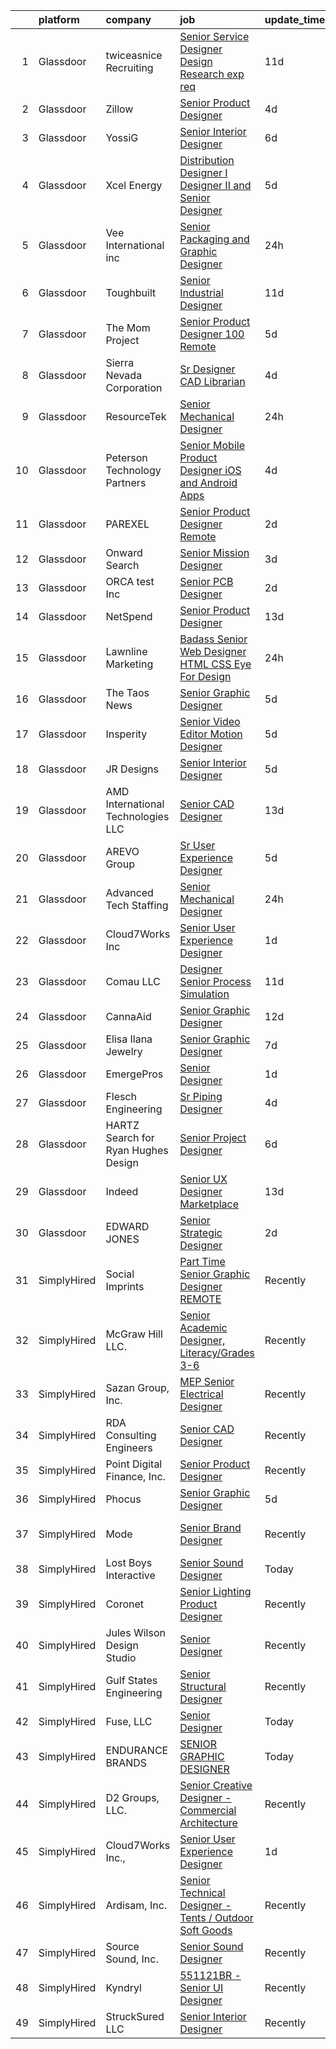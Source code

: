 

|    | platform    | company                             | job                                                                                                                                                                                                                                                                                                                                                                                                                                                                                                                                                                                                                                                                                                                                                                                                                                                                                                                                                                                                                                                                                                                                                                                                                                                                                                                                                                                                       | update_time   | location                 |
|---:|:------------|:------------------------------------|:----------------------------------------------------------------------------------------------------------------------------------------------------------------------------------------------------------------------------------------------------------------------------------------------------------------------------------------------------------------------------------------------------------------------------------------------------------------------------------------------------------------------------------------------------------------------------------------------------------------------------------------------------------------------------------------------------------------------------------------------------------------------------------------------------------------------------------------------------------------------------------------------------------------------------------------------------------------------------------------------------------------------------------------------------------------------------------------------------------------------------------------------------------------------------------------------------------------------------------------------------------------------------------------------------------------------------------------------------------------------------------------------------------|:--------------|:-------------------------|
|  1 | Glassdoor   | twiceasnice Recruiting              | [Senior Service Designer  Design Research exp req ](https://www.glassdoor.com/partner/jobListing.htm?pos=114&ao=1110586&s=58&guid=0000018316df4ce995c9488560ba5a93&src=GD_JOB_AD&t=SR&vt=w&ea=1&cs=1_672452cc&cb=1662536077095&jobListingId=1008097482843&cpc=A156626C531925F6&jrtk=3-0-1gcbdujdtk619801-1gcbdujegimai800-e0d663e7e9ee947e--6NYlbfkN0AIiLXtwtv0BDns9BiY4ItblantFozdL6jLmLxNvS8mvt4_hCZCGA9HmC46v82wF9O3pUtOMMPsd9VQ-rcZOSNJOqF8bE3HgafB-vpR2ycqJsC2VD3jJ3B53I60K52YrkjFxUmsv7GEe7oSmTIsZvsP7j81o20ZmCW-IOMesJanGNlwcGp_mdYiQB8mC9C4KCt3rb4q6zOQBzzOeEgaYF_TfHTEj6ja8jJhpCq7Dt7bvCuFg8UTuwZdoUKxxVYwV9-c9hH0OktZXAE0a3cllvoe9ikixnixATP9LRre6YNkJREhOiKum78uiSK_UsEKacHIFWfL7VC6QZWIwKwC2kXUAIw7b4M4E-_25Z2tG7f830t7RnZc_2Ruh1qVh1EktSZKUcjO91WwqW-OKMGtQtx-WN5MlfO_bdfwnnbPuiMfz1Om75Qqlo8tHuBG8b_okIgoR7qiWyfie6aBHTzsHHPZWPAqUuosj5fdjtd9LmsTeLPyEVT8pZzTSH0nDoKxTnXpR-AV60bwwv2oqLLzYrmgjhuoaWR4ss9djk-ybsgGUweQOjOoW00T)                                                                                                                                                                                                                                                                                                                                                                                                                                                              | 11d           | New York State           |
|  2 | Glassdoor   | Zillow                              | [Senior Product Designer](https://www.glassdoor.com/partner/jobListing.htm?pos=127&ao=1110586&s=58&guid=0000018316df4ce995c9488560ba5a93&src=GD_JOB_AD&t=SR&vt=w&cs=1_8327b259&cb=1662536077096&jobListingId=1008114837145&cpc=D69957E0862862E0&jrtk=3-0-1gcbdujdtk619801-1gcbdujegimai800-bd1fafae59508397--6NYlbfkN0ANMurRYyPEXg08u6OamUd1Mvhk-zhFSGYIZgoJR86UvQ_x0FKK8TrZZD49G3rLjS-tlJQF-A10Fn4ExMZ8Zf67jE_rnLiQBMDl8K31P0O4YqHh1uf8ykktH6g9lsy4mBmmmm2RyOpNC-aMmZULh3lei0Xv-M8CKZ6IM7fDRBCF41P8yVulbdF9Ka838xjbM5ha82GdijSWByMHNma1h4p0gN7LIUxU7GwSiPEYn9-gv8SSE4v9snhs7Kz1Fn5TXr_HyQw8JMT-9YYQAwwi6nu2fMZtgDE6g_QoGCd6Mmv7rUyxfWCQ1Ckq31wbeWN9UgwoRUkR1qhCigS0RKHso1TA-x2EVrwCZlcr6aROK1XPPIeYileClgWwTHCIedr53QEoqAVFPctGYz0s6bG4WT-7-NxYDb1R3ZZG784G1J8derSpJCP98VjQ4C5bYVUhu2lSprep-9xXJX-XFifJT3m1gUuFaUWb6YZvTyvC7dSFbDTmHKwZ1klMecZJGjNNSLbqehpqrR6SP9OPh_9bQKOJxMDrf5bcDbUHpA6hkr3WSYNP6MtDrvPBpnttecLHB4FGiTNJpwYsl_95BdQeWaUhTCu9wBZuafGeqWuhs3z-7gWuCv8gJ4dSANpUTLBtTX3DWzEP2nXTG9IkCg2y1s_WpIuvKfmByn7JleCt6H-Smxdj2YSAHhXkrclwvJnKiMPWMoJfbi730TAZQPC2Gy_tz0qWPp9WTKrC5rkyy9YgdCq-C4UKl452sncA9k3og3zsOCuq2T0Pr5-ieBust76Vln2XUuaVa60EBtHunfumnFSc5qreqfeuSqx5XLgPAQAswXkA143vUJ2RvOMqQ0eZU720ErS5qA9i4q9oSboMgIjT1F9_6SPi4Xxv66AP8e_9cfDZnl2uJBy2uUxukdTONLmZxBuJUyY%3D)                                                                                                               | 4d            | Seattle, WA              |
|  3 | Glassdoor   | YossiG                              | [Senior Interior Designer](https://www.glassdoor.com/partner/jobListing.htm?pos=119&ao=1110586&s=58&guid=0000018316df4ce995c9488560ba5a93&src=GD_JOB_AD&t=SR&vt=w&ea=1&cs=1_b8b18cd4&cb=1662536077096&jobListingId=1008106055491&cpc=FD0C804CFA90C8E1&jrtk=3-0-1gcbdujdtk619801-1gcbdujegimai800-4f6868cd0209a665--6NYlbfkN0A4hgeKHdLyHgzaskNEvl2xXMVaueUT71iJOYpLYISQUHTwzmwXMv6keHuuNdhAsrZwfsR6McNHfKnitpsTFO7sz1wbQNoI_JkF7mtTwix8zADYTSq9XRIEtAfeuJvdgKz-TPcUEJzMMUSrq1GhTWoZBUme97mdwDY0Sj7W5EccUgVNgkJybcqVSqsURJK6iYkyu-qwuVY5UCsllDs-IvxxfCuAoqfPbaf2qO3Pyk-ew8qhJJcc7vhyTnBtD81IoXvGz-qfIS06oUoqfMBJge69QEWc7VUnAD8Y-cYjQd-hqaSJwjaCnc1eLcaLbYEmLy9DEdfTTa1dP2lET68FyIYHxVrcnoGPY37rwOeXjwCCOEutCP8VZcn_W0PlYYXElOMU3xA7R0ingDJY9JxyLNO43nJKNXOoOhdy-AgV-Cjqqx_KL5HxqdZTJt_oEujGiKgqQ7JpfprIZ-DyJvmsu_D7vfso96APmOobhfupj3G5_WgyB8JAyMb-GAV2h2zvwLErDuv6N9rVhw%3D%3D)                                                                                                                                                                                                                                                                                                                                                                                                                                                                                                                           | 6d            | Brooklyn, NY             |
|  4 | Glassdoor   | Xcel Energy                         | [Distribution Designer I  Designer II and Senior Designer](https://www.glassdoor.com/partner/jobListing.htm?pos=116&ao=1110586&s=58&guid=0000018316df4ce995c9488560ba5a93&src=GD_JOB_AD&t=SR&vt=w&cs=1_0bf39b05&cb=1662536077095&jobListingId=1008112180085&cpc=67D5E609A3B8C355&jrtk=3-0-1gcbdujdtk619801-1gcbdujegimai800-50a79dd1f512ec62--6NYlbfkN0B-1D-e_ZYujhNkNlYyaLjJ6FcVQ233icvY0YU3o2VnplwYKKdLer6igUsC2PaWrJOvc4bnc49Tuv_DZHit6XuZBDSGFyj-9ccBH8kj1HJXqt-1mlRZ1ILasLQgNZ4lQAG2UG6sczuYfRQTjbpoTJC6qaLlEVBdw3CWpRfaDEec_RJbBrW-tL-0apq8nKbL0pkkKVFwg_Qf_iqlUVFKD1xzmPr0p7goGBENIwabpsVUQpYVkD6M4Zg59ycPf9loOcq5LTFUuRnLGBALwABessQnnEcWjIKIgoOM5Tt7sULVNEPUnTX7i21JUsXmGMverauCkkRtqx17HdfTJRWaAS68RpSDynZZZwC6qtXPFEeV3b128eNH4RZ-M_kJsvMtftpOv2h5a4UUY12sENrRnKE1Vv1hccy-rZda6IYtvYHSKHj0dpikso8ZoLcu35D-mlPUWJCn6SL0pZWk28LvhLmv8VsPdBNgPIGlj25rV8YkRIFPjZyIyN7BNS0TgcXqwxc6ANszVLShxRBfiVrgc3OBLRGF6PDsSvVb1UeUERy4IGa5Tc7XLeyNRgcI-tuttavIYODdtQprF9u3LwzjtdAByHsi7Za0ThZUba-At_F-_G2jGFECB2Kgg4WUqvyc6dcDE0bc9HSnkQ69va7S_0Lr)                                                                                                                                                                                                                                                                                                                                                            | 5d            | Plainview, TX            |
|  5 | Glassdoor   | Vee International inc               | [Senior Packaging and Graphic Designer](https://www.glassdoor.com/partner/jobListing.htm?pos=108&ao=1110586&s=58&guid=0000018316df4ce995c9488560ba5a93&src=GD_JOB_AD&t=SR&vt=w&ea=1&cs=1_83301e6c&cb=1662536077094&jobListingId=1008120751166&cpc=6BDFADFCA66887C5&jrtk=3-0-1gcbdujdtk619801-1gcbdujegimai800-3732214987fab34d--6NYlbfkN0Dr6IKwl4lkWnAOZFGyO8hF2TMBrUYSqKPpHH7znGLbnsjvVMpQ7-eveiYjoB_rmKWpVBroFSCyfHR7RFlrOFb4B7lutLbdVx81VPjyM_XoytOveUKReGKsw4awXFHZX9BLV66D0JayfH1NoN10AMiEULx5-jgn8pq-9WyOEMdGnkiHrMfDJcJPEQs77aTCgaTdMF1dVSn3BuIP35LhsKaQIdk1QNE0hsQy-wuhOD-8oXbApbtenhZErxZKjyQVQhOQOAL1lcM6txK5xpRI5W7igajMy6SabzIaRiTPVBOoOZU5WJi3SER09Rrq4mqPRxlMHnM2IY5vUbMi0FnzEITYUsmNMDo9kQdzFAeg6Qqc6hyuCM4zmZChmb1c5MnKiGc7yU8w7jditTmm1szz6OVMhxB15dBTt5aumZSYSg83MreAL-7_axvmckY0U1txdjb-5d_stJi4g4uMy-pwpCm9wFKa_kzbZMEjYAepwmCO1bN70oxwkxguXHKzzv2GbyfEXVl528d0971b3eFKDDhm)                                                                                                                                                                                                                                                                                                                                                                                                                                                                                                          | 24h           | Garden City, NY          |
|  6 | Glassdoor   | Toughbuilt                          | [Senior Industrial Designer](https://www.glassdoor.com/partner/jobListing.htm?pos=105&ao=1110586&s=58&guid=0000018316df4ce995c9488560ba5a93&src=GD_JOB_AD&t=SR&vt=w&ea=1&cs=1_c323c913&cb=1662536077093&jobListingId=1008097148245&cpc=7EF4045EBFF25D00&jrtk=3-0-1gcbdujdtk619801-1gcbdujegimai800-6492527fb1079bee--6NYlbfkN0C4BDBIIfYywdCnnQWSiy8nzgMXr_T-T3FVOPaJNWu58urVZR_WXMhrR-koSpndaF1E6yxWHXTrWNwj5BGXNunan9ywve_ENISeMSjOJDitLiiqvvQgrqPC6Ae3Gf3tZtozMElNWH6pQj1MkisjsxPjnFks6kWohDQ-79t_l95B76r683v6SZAlHW32FY62mUhYwZ6cigqriF6a7NLl1rWnB__CF2t5YH2wVAVZw9EUCPSGiKQhnoW5RJcoMYK5cnvGqEjo7dY28thJlQ8kDIaGUMLGR2GN2cbhArPTXA93R_HEbIAY3QqMs682RATnyZXjVdxKioE_46rAvliroA_7zFpvQeFi5iEfmEbTqgwBMsrlcmAA-coZ8HjxKQl6ZBGVIxXBLgRyiiSonDz7mFUEoQVy7JlbHAs3SC7m4RQbMLQxxqyB5Ilvytfftq4w8EnafLICMrn-CyqgPIu9fTlo-dW9hCmpaNlvRlDKRIZGVaYAYyZYDPPXPdEmmYNQfPrRvbzOZgSuDHn9laXQLuWm)                                                                                                                                                                                                                                                                                                                                                                                                                                                                                                                     | 11d           | Irvine, CA               |
|  7 | Glassdoor   | The Mom Project                     | [Senior Product Designer  100  Remote ](https://www.glassdoor.com/partner/jobListing.htm?pos=129&ao=1110586&s=58&guid=0000018316df4ce995c9488560ba5a93&src=GD_JOB_AD&t=SR&vt=w&cs=1_19093253&cb=1662536077096&jobListingId=1008112300120&cpc=07D58528F3898F33&jrtk=3-0-1gcbdujdtk619801-1gcbdujegimai800-d957ba5292b8749a--6NYlbfkN0BDp_epf89aHDQhKpPegNJQ_ldQpEFZQsM9OcONMGxWx6pU56EKHF58QjVdAUvn2gUgn1E3661QXmo4POchIOua-134yFu7hMdutyJTXNL3dFISmCmER8_AwNcTtUGoQrzgEjgwKkbZ9hAOXEb75gv-s6WMLvqinLT1g8ZgGEKKUq-v2e1-KYvSqJUMbsnsJYNsNL-h1UZzZaAnWnmzoGUCBBIg5XISgkmRymWY_XXDbqGmzL8qNABLkoQhVUMZnJvEfT1TouaS9OGdLqX3mOg7cU9n4lPzMmFSweeMUBsomt_YMimKBEH2RgceMCJQ2a4zW-dMKDhQZToGqeB0YNOtXm6yzUOkn13cN_prfd4x3be5j5clRmWzrUYl1n4Fti2WaRc2i-cpRWjsSQCMp-6lMaJ_Ze318QJPt72TZde6uGFI-TXeiueWhjoE0-un960eOtfwf3Jo5RvAZmo6JgROmr22C7Po1eOQKFIpMbSsq4sHhn3HnIrnKIovkVScgFKlbKUaB2cChvs3JDSYDnDUceCa8WQGJ8rjrfNr02n3sSt2GAIpD5VYfGJ6YLZmSoA%3D)                                                                                                                                                                                                                                                                                                                                                                                                                                                                 | 5d            | Remote                   |
|  8 | Glassdoor   | Sierra Nevada Corporation           | [Sr  Designer   CAD Librarian](https://www.glassdoor.com/partner/jobListing.htm?pos=124&ao=1110586&s=58&guid=0000018316df4ce995c9488560ba5a93&src=GD_JOB_AD&t=SR&vt=w&cs=1_9b78dd5e&cb=1662536077096&jobListingId=1008114666264&cpc=D2F1DE17EE1F43B9&jrtk=3-0-1gcbdujdtk619801-1gcbdujegimai800-9855b2237fa54215--6NYlbfkN0D62_JHbrgYxlviA7FwbPsL4TkqsqsoMMqCOTnkHNAsjFce8vIDdSOySZ44GhM1jDwBKAe_FvLiNSXhVHoHiUol91HJUqdRO_QRcBG0p31Rdlq_yi3AbWoVwQUWgP5XCtf40fhMkiszQPii2jrnypQwa3hpjFU2G01zAvcuj8LbkHX-3RIUXxEotayD9bhT-_oJ7JLJ26bHZLX_MG-qPm3_6grZx6qaHsDhMhK7K2ymI_pRvfHwgVSvf5jH3IEvmRfTBHnKVc7zyOrncfAxFq2-_GmN0Hu4c7Vgh5dHAekL7-xxHUSgx1tVeNUjBK2OE8ONHwTVZpBT0IcnP6NxRhiECKjBV9P7cqg__0io1EvzPAAsDgcxPTP51JM6nvTGe3TiSYYJd9yOXN-fUC1a1-abGMMjHKMKybng5uSBqXsq2OT7HWjVzq9pX1I0DnL0LG9tmYJi3xAOaOf_KKjkvpwCcHEWC1TwuLD28QYS5IwdY11_GN8RSZOJGf_H4YELKWjNvaZXm7gxaw1iQNVVW600y1sZSaTJv4es2OnhfLetYQ%3D%3D)                                                                                                                                                                                                                                                                                                                                                                                                                                                                                            | 4d            | Englewood, CO            |
|  9 | Glassdoor   | ResourceTek                         | [Senior Mechanical Designer](https://www.glassdoor.com/partner/jobListing.htm?pos=110&ao=1110586&s=58&guid=0000018316df4ce995c9488560ba5a93&src=GD_JOB_AD&t=SR&vt=w&ea=1&cs=1_55e74f69&cb=1662536077095&jobListingId=1008120880922&cpc=BE7ED86EB2F099E4&jrtk=3-0-1gcbdujdtk619801-1gcbdujegimai800-2f002cd217d7785e--6NYlbfkN0DAUWiHVvTL3qSwCPlAGxP_Kyyv6-P4DkM9fZj4wgGgrfYHW_oRckNsXoLHkUjyuiUf4yHZ34aztzdejxy627ZUWykkwTDl9eiaO0S6YS1d6pmDBUmTufh7WxTR-YUcgZajEgXMmiAaO2iZJHBvEu8spJjl4szCYyDmhg1C3dJLqUcey9Kl_4ELGPMgl3VW2_vA_zDysUpHEwPwO38i1NGsQOkHH0UQ9eoLwuoJYa-lH_mnGjfKXqqlOL6rRnysvNNJquXkOtCXw1W39z-x1MteG7E2DLmpdZ3kNeLkjXBWjyHUZ0pA7c6I0WeCYJfP_zoPV9Cns5U3O9MU1-0P5RWhy_NgGrX6gucgcR5G1DWr2iQMhGH70I3zYRquI8UPhu_fZPDM5AVOzZwLqr-Ip1Luw4sMAYf_t02bvGnxlCH0vYdmvGwUzlP99fFu-PF3YJ0zBTKJN_CdLGJCMh-h-vsi_crw2Jkyd7pBi4ni1wEc8X0KBdG3MCe_jUJG2liaOTwnpB4NnbspM8kGyU71euJA)                                                                                                                                                                                                                                                                                                                                                                                                                                                                                                                     | 24h           | Blytheville, AR          |
| 10 | Glassdoor   | Peterson Technology Partners        | [Senior Mobile Product Designer   iOS and Android Apps](https://www.glassdoor.com/partner/jobListing.htm?pos=125&ao=1110586&s=58&guid=0000018316df4ce995c9488560ba5a93&src=GD_JOB_AD&t=SR&vt=w&ea=1&cs=1_94660a89&cb=1662536077096&jobListingId=1008114399559&cpc=AF02A54CD0F60729&jrtk=3-0-1gcbdujdtk619801-1gcbdujegimai800-ba191aaa811d97a3--6NYlbfkN0AgtsfPTMZ7iDcp1X4T-0K4CYWuscf9rvuaH0n-fMkMyKnr7WxHRcz12wTe7OJE2CPdJjdQS_Fw1h7v1aRnDs4mI-QyBCRCcMsbVwtLA3REHDX-0D7C9kd_vmmpz13JmeZRFBMxlX6Up5vlwbQyUheXXCgTDnoxRMh1E4HYQGyO_cvcEBvSrzVD1bo_vL8izpJyzjaSjkmpwTh0B_R2qmBE-vXrsYPwRgBz8CQFD8TAoIOE2j-CO-cWJH0D_W81vYIijjl9Z1VRL59l9AcciwX0yua4Yu3hIRdcjciM3yAMf-ltoClLUiw_ZNkP7DePLHYfxcCHbLw9qGe5dhu5i65BspcBVNCdxCYbTXv5oIUrOphbXyA1Ki6F9CZTmvAp9qw4ZcR7JsMuOBmdpxQQOUkg505TNfhGAxg3AV4dpylxE8Fa-JWb5HFjL-j_0gl3VpINEcfUAKlggQwPO9q7kOFNhKV4Rflh7p_CkpeCD24HZ_RxD2REgyhsOeA7yVAPVesIidrKh9eP9yYoJcRDaF2r)                                                                                                                                                                                                                                                                                                                                                                                                                                                                                          | 4d            | Remote                   |
| 11 | Glassdoor   | PAREXEL                             | [Senior Product Designer  Remote ](https://www.glassdoor.com/partner/jobListing.htm?pos=111&ao=1110586&s=58&guid=0000018316df4ce995c9488560ba5a93&src=GD_JOB_AD&t=SR&vt=w&cs=1_af3c5062&cb=1662536077094&jobListingId=1008117323432&cpc=3B453408E5782294&jrtk=3-0-1gcbdujdtk619801-1gcbdujegimai800-a7be5936b9c8ea0a--6NYlbfkN0Awiy0szp24tPN-CLKKoEcPPgeke7kxOMr2z-MVaD2GkkYd-0iDintJYO3ZKy56Stlx7I6F_F_GCRc3vb-Ai9BdnbFPqHVN13xTKeDJZIoBDZNtQDjovzV_vuI-85aonUPDZfkHoDizqkousSY9OvXzLGe2R9sYhxZiiYkCEaJpSjOkyNpqSdl2nan2KUrmufSVj8jV0xA6LnJwXK80Au3RbKvnx2E9fF6e7J3tqzp0TBw7vJ0w5Y_ltM6Em2_W7yeXCBOb0bQfnVEmjex1Mk1C3t2OjOGshRVNakVWT0I7gwyVZ3x0H-5lHlQaD1N5HBhkeqmsiWGQRu2Za6hcy60CrMWA4ZSwVE9cpHFo0ZItNbj-21FBg5BWxq5DgtkLhk65yKyF0lzBfskgVKuHbscPyZVkGNygpmSKxToGN2RNLW3TSwcOFryuWZnWiw2Hxf4%3D)                                                                                                                                                                                                                                                                                                                                                                                                                                                                                                                                                                                                      | 2d            | Boston, MA               |
| 12 | Glassdoor   | Onward Search                       | [Senior Mission Designer](https://www.glassdoor.com/partner/jobListing.htm?pos=113&ao=1110586&s=58&guid=0000018316df4ce995c9488560ba5a93&src=GD_JOB_AD&t=SR&vt=w&cs=1_635b2ca3&cb=1662536077095&jobListingId=1008115558008&cpc=95727D28359A3DAF&jrtk=3-0-1gcbdujdtk619801-1gcbdujegimai800-241c9d0c206d0cbb--6NYlbfkN0B7YoEZZ2QAGDyEGGmBPAUWSHc1Mt3sMCn9FehKcWA3w0f8WX1n9N967XqX1pCIHHJP_f0UYUIK1E-0DG7zasJZ5wWAmY62xwTBxeUFHPTQx6Qr2MXA5bKqsuG1nIWsMINfIilAiNnEoZa-o6TSuc7Enou6N_fYZqVFqnO888tBTbkPVpdRleUDDB8H3QLcKU9CK25bFSMQmnjmRR5tuDAtS29LtcZI0Wty1WGbNjyx_UyRxYqKKOddJ80-E_LYl-QjZxNjLMYtm11eQ4exXPVJlelUcPyLJPO_H5ihOFKKmq0-W0qv37kJjrXqWmYbHz126BU0RE1KbklWtroh_ZpuEvnzV7i_xihTEQRu8J6MBrjlGF_Yen0toNL5HqlZ_xgT-GyGM5oPccxy6JwZ1or_whbLn2r9qgMCIb6sz6d4BhX-4Mv5fAG9dUWIOYHq3KhuLUwiyESU7GgyBj7N6ntabsdaJ58MMMm0mNS91TyTchFNBH8JkjrZawUlB4i20zGnjoeQ3fg4vuyjwMMtAGVFjR4ylKZeoIQnG9OFnRPGCqDz0Xd5MBOcaaSJDL2z1dclvhnnMxZZ0wltDq7_XoaCV5iLschxVeuKjRFztgFyzuBX6BeEv8RvjoJZ0odxfG4saEKduDJuW4kqyIfs1Y9-iBbQKn8F2D2Fpl439ZgvY2twq30xA3l7gxKtD4gG4oxG_tvgFDbVFNs-Qkl_P-YkUY_N9nrDB2AVWmyHlPDfH11GOfK_idFVwQZIZpqocZil5Kk2vsZTkVkrbjdti38NK3qe5AMZMTdVPD8q09p3-_EQa2UuVVb5S1ArLTla4Lrzx7_Xtwse7nDLwnMOv_KM7YqkxKM_8p25fvDYo8f7Aln5lfCE2TiuihVrNl_FCjYqTu-X9jqb2FQOipz41JFWGCPsHPmJQfB21GrpvpXk67qbZ9arAQMnbvrn9YVvhETokDx7m2eoFO8ECIiXwxObvq0NBftvnUTM-h-tn-NKx3I6EWaz8DaRtfEKW7aJfuJFKT-v-01slw%3D%3D) | 3d            | Seattle, WA              |
| 13 | Glassdoor   | ORCA test  Inc                      | [Senior PCB Designer](https://www.glassdoor.com/partner/jobListing.htm?pos=107&ao=1110586&s=58&guid=0000018316df4ce995c9488560ba5a93&src=GD_JOB_AD&t=SR&vt=w&ea=1&cs=1_4f2cfdcc&cb=1662536077094&jobListingId=1008117629711&cpc=7CEE4C1C86B9E1E4&jrtk=3-0-1gcbdujdtk619801-1gcbdujegimai800-1376f8354f00a36a--6NYlbfkN0A953Z9EfJZc5Z9y7Wb0NkuJO-5BBnqXCJSieP3bN3oTxAO8dGQJw4j9fmUpM-NEMBgudJcq7mJPkKFTho0KWlf1avwem0MYtumXE65bwg7YXIQibV2OD8tlQ5st8zNeTLMjSy5dEysL9hVJoUCGqxFHSn0x6elus7p1hXe6X2r-JJyZ0AjPGSZ_oWPp-rwZk7PiILEgRsOCOcQhUd06or4C91VVEuWpmBoNxYi1EOIErMMa2hNRMbv0gwc86BRnwpRC2UkZ5PMcMor85OIGJv6_XF__SmyGH2ky5F_LZ3qTiSmAOkbUbSGBZ3DYuc5G-Ndckv9zZWxVrWV8hlPuu1_ze8_LFf63OOIKBfvzkW9hyqW4GbQ06YkZRhql1CKLr5JRbXMwBIrLpjHLxFlS3YCojS2Ulaa_6ZzmENXraYtbbXX-9o2Jg-ht8mFfspjv-Pxw-uj9G19KcUYtdQU5qsKi4WgOV91pmjsILub1-6FCBY-74EFTMX6NBWuYazuvNBBmYsFvddsMw%3D%3D)                                                                                                                                                                                                                                                                                                                                                                                                                                                                                                                                | 2d            | Remote                   |
| 14 | Glassdoor   | NetSpend                            | [Senior Product Designer](https://www.glassdoor.com/partner/jobListing.htm?pos=109&ao=1110586&s=58&guid=0000018316df4ce995c9488560ba5a93&src=GD_JOB_AD&t=SR&vt=w&ea=1&cs=1_1d588345&cb=1662536077094&jobListingId=1008091549735&cpc=4050D81B60456B41&jrtk=3-0-1gcbdujdtk619801-1gcbdujegimai800-de452a55cbf5ee3b--6NYlbfkN0D7gHjVs6e7Oxt5_RYFm1kVc5GldOnOKIu8OM7SjH2o-WnMec_ygslutpkT5uJ4h6jSsparHclgoLD4YqMNnM45li0FEXXdxa9yCu5t4sTxMOiCeruEFZ2pYkXgRhnv8aFTWiXGkDyuPXdghQQnxpJRvbxvsOPqNdaKdbDrz2OX8JgbWYrHyyzFHmCPtC95hsFhx1Un_JXhrkDAIu2chFT7HZcR_y6LSrunDBfIKJatktzwbi3Jh0OWpluEcJj3q1Ls8O-Z05vy8e5rcn8Rqpa86KRKOtWyY6JNI4S-PUDUoFSc__f89NVHf_zPzypJY1DvIPrO3qrcZV3tbIv2wPI2d7PbxOJWeUAN9ftbt4e03nIqs4AXpC81taWhFdIGD2RVArjpfzzIf2hwraapd05O29Uu_Y3lln24xZkGAsYpuEjz8TVr2VA4uxPdZr6nVt8i7G5AEasT8nFaTDyK-vCuQHdSNH7r6WDNaiKaR696PPzoxt5MjNglQQrQHo0tVeer1KUHRqiLSQ%3D%3D)                                                                                                                                                                                                                                                                                                                                                                                                                                                                                                                            | 13d           | Remote                   |
| 15 | Glassdoor   | Lawnline Marketing                  | [Badass Senior Web Designer   HTML  CSS    Eye For Design](https://www.glassdoor.com/partner/jobListing.htm?pos=112&ao=1110586&s=58&guid=0000018316df4ce995c9488560ba5a93&src=GD_JOB_AD&t=SR&vt=w&ea=1&cs=1_a01f3b49&cb=1662536077095&jobListingId=1008120882675&cpc=18C664983486888D&jrtk=3-0-1gcbdujdtk619801-1gcbdujegimai800-799d3b6200d2ca0f--6NYlbfkN0CSgGTbSPgM0xpgWRkp5SRTexU57Zk_6_bZ18eqb9d2QMNixyVwwV4KRgTmDlEdWYROdGtgbEQb-8Pp6gz2lZmPmMAn0Eom_K180qwYKG-HjvPXetn6GdzIsbOYxjIjPc-xMeaRUTisCAvWWTTINzVJJhpzwIIMRxRDzi18rR0lRruj0YyZxufEfF9YWIB5Sl1W6D70Snbdl6Qnm6jOOTs004aGM7v9EU4D7pTPAQJyFbIVlFGzUUBrK1qCnQjN7rtpxFtLq_RmA53sNf5RLBPAo1sj2cjGHQEbzZvAnYp0CkzTZodDLBMHsbAunaNfy9BWuy_5fqO977lt_NTJ-frPz8IBSxsKKzmMK4KWWNLuezSVB5AQb5K2pYlpJ3h7b4nuUEGLIcYH_jjgV17nKL9YFP2aO_6_QytCoVvvpEgM77CpRYtBXDGTgcvy4uZn5-gu4FMuGocM8_J8n-Mmrs7mYIVNA9ZLhH-ozPtc8nO0nLkYlHQK3lvkd7PewRZO7t5ZneWqvpk3Ow%3D%3D)                                                                                                                                                                                                                                                                                                                                                                                                                                                                                           | 24h           | Tampa, FL                |
| 16 | Glassdoor   | The Taos News                       | [Senior Graphic Designer](https://www.glassdoor.com/partner/jobListing.htm?pos=102&ao=1110586&s=58&guid=0000018316df4ce995c9488560ba5a93&src=GD_JOB_AD&t=SR&vt=w&ea=1&cs=1_e312e43e&cb=1662536077092&jobListingId=1008111467753&cpc=2CAEBE5965B3EB5A&jrtk=3-0-1gcbdujdtk619801-1gcbdujegimai800-1e2d0dec164c4a64--6NYlbfkN0BNQe07v0Xt5zWRp5Mq9CFrXgGS_VZANTh7lRYYhbsc2gStKF7evF-VNjR2uuSxXafBJShwLY6brcUspYq1EH26RBoY6Djr0o-Ywe0UVzNWFZK0VmRvFQ06P5cA-gPWhMZA63kIhRMslwplN_aP-rJBw7ZdhzG32L6MUzqwpgukix0LsMd9aCG4ZdYa9PSmoDqm7c_5WpD1aAKDJyeD1mOlpT6LC7B07AZxt3j4nd7D6HYX7LVfGj5AQkbkRFEbFuq7h8brI-N_fPco0bQT1aLPvk9l8kUZ_JolQb_qiq-AJQA2ISbZcV5K3M-mP2XrY9PNCr9kaJobCxDOD02lILyjSR3irz4L1ciH3uLzJKebWBVLxsyemZmiRIvFQPIQDb9B0FqlS9VNu3wg2xxfNEZQngn30o7jc6OGXK0YXRgDBxorXLHjmO0rITiGZwvR2oWqNZSsS3gUYeZX9gkgi6QGqZM9kw7bYO7Ye_o7aOGJkd09GZUtCTy8ylm1y9_YH1tWSrHPF61cmA%3D%3D)                                                                                                                                                                                                                                                                                                                                                                                                                                                                                                                            | 5d            | Taos, NM                 |
| 17 | Glassdoor   | Insperity                           | [Senior Video Editor Motion Designer](https://www.glassdoor.com/partner/jobListing.htm?pos=128&ao=1110586&s=58&guid=0000018316df4ce995c9488560ba5a93&src=GD_JOB_AD&t=SR&vt=w&ea=1&cs=1_4a1e37cf&cb=1662536077097&jobListingId=1008112038946&cpc=44CD5376B8534B8F&jrtk=3-0-1gcbdujdtk619801-1gcbdujegimai800-8beb0912ab9a0f93--6NYlbfkN0CYobNcY6DSafIfVw4UC03nkRxBD9fUy2suPwabomlLTrOJxnYoONs4woGUWHONn1-87V9_ol4L_4csprHIj_PjGI-cDgXqXsDELLxFpO30PlHaxOsaLUJehk6fw_x_9pWW5T_ELZ95HJDXpOo9DrOWTajoKGFF2fs6QW5Qb1tVD0y3yhQZss6lzYI3Fmu_kXTrGVZmWWHjAhYJzBhJoN_ERS9YukCp4eJM_poW0ahlO-nUwoRJQA3Nfbvg-Vv-t-tnVVY66Nszqwe80Iy1Ys2CQYmkSKSHjygaFhGmtXlKZgOvwt7kkW_DLc8FDwGa1qeQvH3BOjKPde-5P8oz1w02J0V5tOq_D99C6noua108XpebX50RRjALfE1X8PnJPQ8A9XQ5NA-bL_N59_sUThH9kvqgPeQSyHy5jT5kJxBe6Cu2wgBTEW0MIX6YoWlQucWHbr5XI5uyN0MHNgvJbmgnDi1dpePhOwvJ-DNC-ELAimCPXDKRItS2rOXUmAPj5kAzjD9vX-pIB4K4zLhQb9UL)                                                                                                                                                                                                                                                                                                                                                                                                                                                                                                            | 5d            | Kingwood, TX             |
| 18 | Glassdoor   | JR Designs                          | [Senior Interior Designer](https://www.glassdoor.com/partner/jobListing.htm?pos=101&ao=1110586&s=58&guid=0000018316df4ce995c9488560ba5a93&src=GD_JOB_AD&t=SR&vt=w&ea=1&cs=1_35ea69c7&cb=1662536077092&jobListingId=1008111206638&cpc=1A630E1588F35285&jrtk=3-0-1gcbdujdtk619801-1gcbdujegimai800-8a3360741b28fa9c--6NYlbfkN0CnvnrZV6i1JGX1yqycrBVKxG_QbmFGo1hJvaAPDrdCVZraHxofdUZbPrEf6gsxncTWUWi2hXZ9kFPSHrp97bSfGEE8dC3HgMc8QhFreAhyez753tr1K99sE22gcMN-rHO-iUwzDMrcUI3imhT8h9WpR936hwtBiAAsibv6rn-NfPShPYqDfESsvI9tNDI5qZ0vhWDKO2D6YC3eYbjQXKNshJVTbq-Qxl8JosjnzbINjbZThRxfr_XmCgbCEit5yvn1ba5xFQtpEsuNFUaYCjHnkydMEwYTeXELRZUho4UBnBN_20Eml1e400pZ-_lqJ6pw0MYgfE1CzhWnO_8uSmy8pTsPevzNNqwVn13mGh8w_umYgdCvHieZAzlbZBifLHSISi3jhZ1Ayao-cC6mq-Ka6wxlvnPSqdDUc7C4zBgDz0_XLzcLQdA6-v43ai0fQurMSjYHyGlBsQ48hw2dd7noIFsBmgfwIQgvjD9ZHDG5PaaHzNmjvge4Kqe00P5yAvGNh4SpppDFFQ%3D%3D)                                                                                                                                                                                                                                                                                                                                                                                                                                                                                                                           | 5d            | Miami, FL                |
| 19 | Glassdoor   | AMD International Technologies  LLC | [Senior CAD Designer](https://www.glassdoor.com/partner/jobListing.htm?pos=106&ao=1110586&s=58&guid=0000018316df4ce995c9488560ba5a93&src=GD_JOB_AD&t=SR&vt=w&ea=1&cs=1_8ac520dc&cb=1662536077094&jobListingId=1008091145035&cpc=158E90BD3D0C2A81&jrtk=3-0-1gcbdujdtk619801-1gcbdujegimai800-931768201ae184f6--6NYlbfkN0DukAwDndutArnS8OT3znlJ-TW2KpK_7rZjO0LfXc6UVE5AelGnR9ziPlWAPjNau8rd8NMb73d24B7ndQLt3d57jC2uHPtHuyX_n6tIwkugleKfM8_bpcteZTXMMU0HyDLuDoLNlwikPgOJqyoYENPLrL4ONxI8d_6HhscD8_Q9RMXWqp-2J9Vi7QxO9KpPOWE9FOVQND0_88tAdmnwHcJvrUaG_oNL8CpChNtAWHM3RZGglGMu6ElgH2wnikVPJBMupd4oi8ifovbp6fHiht62F-f3oXk7bsJ1hanYFOluuVh6BkbThZzVPfRe9HpYnmM42ac3btR_rPFpsb-JQWtH3901zPTAB9X5FHim-aDXai1EOoRT_EJHQkDkLHezTCUn8OFVVNFT51dyy7nEAG_fRJSy4zuGkKLiGmzVthM8bGIgdRjOZHQpluRLRP9E7Vy7yKihQXzL0YMYvtUsmbCjsQhDvjX__qxr7Z_l4o5qIutk5oUe_wgnX5ypjQkOnkM%3D)                                                                                                                                                                                                                                                                                                                                                                                                                                                                                                                                              | 13d           | Ontario, CA              |
| 20 | Glassdoor   | AREVO Group                         | [Sr  User Experience Designer](https://www.glassdoor.com/partner/jobListing.htm?pos=126&ao=1110586&s=58&guid=0000018316df4ce995c9488560ba5a93&src=GD_JOB_AD&t=SR&vt=w&ea=1&cs=1_d51cb917&cb=1662536077096&jobListingId=1008111343273&cpc=9908D8D4413DBB8A&jrtk=3-0-1gcbdujdtk619801-1gcbdujegimai800-4188c368d1a16fc8--6NYlbfkN0BCLW45RZuRc772PykXY_iXs7CHdsEvuP3whbuRYvlLzUPBgski3_CRPHCklom68Osgv49XQDmo1wtlt7SeJ4HppkyYMM222WbTMRBA2d1kIub18qYYHKISWAkmgyEmZOL97mJlEOHWeyB4xhA4SMHAZwfg573IXuSm0kAAqmu66rW9AtAsqMfmcamYbSiKMuIz3RRUgaRdJhWJYuOFNureuWA5RvYlqJwEp63qPCftBMLgUSLwsTAtCMz2y_K7bcRAR8JK6dW-CYsTjZVVCYJJ-_dXtyk9tVWHf-B2F1Gg98uyNX0HVkTz7rANBqOzQ2oDSF-LyEOyOhJSNOltzrejnSaN7GTTjMxDh2EHmJfUR8Yfq6xPhroHIWNddW4ZiMHqquUdi431IUJ1UHKCWAYCw-V7BHmMm7vQblyOocByaTtEkdgzm4IuV_UHfcX5IcVw18vTabH5cLYtwrl3sBKw48u7Vd253qyFFWg-UdmRBpA386nO7urmwIlS-cPrbD86G6oVG7Kh9w%3D%3D)                                                                                                                                                                                                                                                                                                                                                                                                                                                                                                                       | 5d            | Remote                   |
| 21 | Glassdoor   | Advanced Tech Staffing              | [Senior Mechanical Designer](https://www.glassdoor.com/partner/jobListing.htm?pos=117&ao=1110586&s=58&guid=0000018316df4ce995c9488560ba5a93&src=GD_JOB_AD&t=SR&vt=w&ea=1&cs=1_0499a53f&cb=1662536077095&jobListingId=1008120777200&cpc=74FD5BE86273CE52&jrtk=3-0-1gcbdujdtk619801-1gcbdujegimai800-4d14c7229e2674fd--6NYlbfkN0A9CgweQScmmzXFz_AWEu-16fuTZ4lws6om7T2AJ3_8yGS3fxso7EQq06-EfO0Qsp3g2u6xgPfED9srF_NKzR8aRx3LJqGCnbP1ImipvVp1DHAWkbu6FGGeWoZwXVSUY77T1J6l06SzpMrzTfw-AjoRj-1zXuGJ-qhUhWAs7C3YdsXx8TAa9GaUiODYOXoJEae2FFDvJ-HPNU4yDAD-GTArEfsNAx1uPxKe7SEiPIRTc-63R5F0cv6bUdriqj-gIzZso1oIxl5--FbuoMtDdN8C4tYm_Gwvs089ylGcLIjGTES-YAybE9hN0zsCPQ--ERPk94n_XD3NLNTOoRqc4cuRndYj-ox3V36gM68v-p_31K2xcvbxB-BZziJq-PTr5mwM3tEx3s01hdGDR8ZZRQFOvKFKvqmKdt4fi-X7NfSwJ_bNe353ocWrLV9I5s48jToOAtARL9Kg3JZHwWetwTpUfDHlCMr8vO0uJmImSrS9mr4I-AkdOsaZ-2NtTM2cIU6FPVZNH416d3JPQhnQnaGK)                                                                                                                                                                                                                                                                                                                                                                                                                                                                                                                     | 24h           | Beltsville, MD           |
| 22 | Glassdoor   | Cloud7Works Inc                     | [Senior User Experience Designer](https://www.glassdoor.com/partner/jobListing.htm?pos=104&ao=1110586&s=58&guid=0000018316df4ce995c9488560ba5a93&src=GD_JOB_AD&t=SR&vt=w&ea=1&cs=1_9a5323a4&cb=1662536077093&jobListingId=1008118819138&cpc=D2F1DE17EE1F43B9&jrtk=3-0-1gcbdujdtk619801-1gcbdujegimai800-26908c0e932761db--6NYlbfkN0DyQsVv5XaO1tkqC8p0RkxWDT9ef4hmFho_1wqeqbvmsA26AVxAM75uMInk7n5r2qurkqV3LKnQLINn1_nU99sbcCUuWxKn6iSJXGyzKmBvX9EUYjgbQgFqkc4X77hTayfwYZFReIkByLbVpad7SOssXxILleGKp-wD8k7bL2Dwo8gXUdp4vKQfVJj-lUSnYM5mh6ixCunmg0VVl6jV5NrspzUhd4fyw8aEdWflre-MmE3bpxqtoTIHhEWvw21VG4bYC1C1wDsLsrcUp3-R8SEH3HIieCk6liPIQgl7PXJ8tj6vaej7Bqcj0nx0KvLlWxoM4-yvuN4xfpfO0Kacq7S2Xh2qZhWgfNao28F7eMcrmI7rwCTYBfwlxBmqRQplqXRO5MrKRTMSbg7QiVA0NHMpZ88Wdu8DPayB7APYLD0ilhCVIIXhe_uW_55DWJv43tq7pc6H2VAgBGUYYfJDZrBYEYSzWG9Ia30LKP5VWggzWrpdiGh2nlSf_nXO50fOaaQ%3D)                                                                                                                                                                                                                                                                                                                                                                                                                                                                                                                                  | 1d            | Remote                   |
| 23 | Glassdoor   | Comau LLC                           | [Designer Senior Process Simulation](https://www.glassdoor.com/partner/jobListing.htm?pos=130&ao=1110586&s=58&guid=0000018316df4ce995c9488560ba5a93&src=GD_JOB_AD&t=SR&vt=w&cs=1_98712e86&cb=1662536077097&jobListingId=1008097247545&cpc=5EFBB0462F9C6B7A&jrtk=3-0-1gcbdujdtk619801-1gcbdujegimai800-e81d66b070fe9a9b--6NYlbfkN0DbM4wYFu_sdyoYS2kWR1t0mwynfixhxc9U_5Iqec7kGHjHGYw-EY3xtQoD0M-HENDrNtoptJMA7XsvK2XE7A1ap9H2pTv0XqEV9mVmFK78nXB5j-4HqqUdn3gMdY_18VGNs32-FZtiZXGJmYJxlu47NDnIso88Y1kWk1BUrZjjo-z9xoxjjPyiL1LuIcBfFcWcYLV9BGtuGXXQhqQ5_Tm3cYGN8kdITlgijBY6yF7DQvra9YLak0zQr3ghnxnuEiBS3hbXLSx6noRgaka6oGsew3yCIncwcB-C_uKZ5LIfzg4vi29CZyJUz6n69McIUol7WiF4coyZCN4DgSbBbtmGvYNdtCOy1K1eqM8AxdQjUJbdy6EMCxGqu6Cx046GFSizv2n-LiEM4PuAPnL7z-wRLYsyDDlUiBKVWpUbb08vJ3JmsJuAU2aaeNeFKGwItZ08A9jyFqeO0307f26qic_KRAd67r8rePYEqbtekW4OuMgjbO29n6pilY3XIog7rxC5MSNwkdIlaS79_mEfdicTzsDxtAKkbqn0l1sp_7oKgGnfrTvORrM8)                                                                                                                                                                                                                                                                                                                                                                                                                                                                                  | 11d           | Southfield, MI           |
| 24 | Glassdoor   | CannaAid                            | [Senior Graphic Designer](https://www.glassdoor.com/partner/jobListing.htm?pos=120&ao=1110586&s=58&guid=0000018316df4ce995c9488560ba5a93&src=GD_JOB_AD&t=SR&vt=w&ea=1&cs=1_38787a94&cb=1662536077096&jobListingId=1008094558864&cpc=632C08DE5A4EA969&jrtk=3-0-1gcbdujdtk619801-1gcbdujegimai800-00e8462b0623fb0b--6NYlbfkN0BlEUO7h9oLQH_lS_HgsXuHMUHZ4iv0K-N3-E5R7X4la9Ftcy4DiTK9hYn2R-rYhePcuVwvCeGkT3iuQdISiDLO3adTyKHysXA2ICMjJ-eF6x9LctnVDR_6FP4r3GcNybXU4TlDxQ3bm0CFEjac6CIP8MEwbOYvzqIo9fBP1pBT7qqvNnEqr3z0BiWyP01Udd_-dAyO8LRuYV8Qq0Cvh5c6N3gHZlDqwXcEZOgbtJZH0VrJcrHliDvq8WOTENxI3q6bSDO09fiTpU-V0iqWtO8sM3E4J3Ny9Uepy1PGQ_wPdiFjbCwaWqyKfgssN3wxlPGCfmpyaI61zSnpfzCeFO0QsEgtn3skCaiIhXUXri4gQPY8x6lMXFyNl0zanlbz_0kKsN6BPtwD9BasbXr-jYpLjDuFZMJLTdqiKHTXsCpZJanvsLwDrDQOP9th3A19hRktu0_Nu6xVFVZ2JsLN3uWMYvQFkmD1TBsIrzTNPC51KxZLdBC97wmupxCgfWe2BfALIKBVTzFcsQ%3D%3D)                                                                                                                                                                                                                                                                                                                                                                                                                                                                                                                            | 12d           | Miami, FL                |
| 25 | Glassdoor   | Elisa Ilana Jewelry                 | [Senior Graphic Designer](https://www.glassdoor.com/partner/jobListing.htm?pos=122&ao=1110586&s=58&guid=0000018316df4ce995c9488560ba5a93&src=GD_JOB_AD&t=SR&vt=w&ea=1&cs=1_049fe594&cb=1662536077096&jobListingId=1008104165789&cpc=F793441F64F6F721&jrtk=3-0-1gcbdujdtk619801-1gcbdujegimai800-3d7b107c432b6d6d--6NYlbfkN0APToHrk7ILONyRglvlT3LJMO76dZGJsKlG8WQjsY8CqzJJDeCOMXQio5hmmG6fJkVkglv3lUZbB8ZGpKt9rbG7eePNQVGay2JaoCh1GJ8mEZttl3KJWDzGafIkfZDZJ6bVGWV8ZM1AUbqYSCRdnc9p40Vgx0ZXEeTYM0c1NJE34LuxxnhpVnzTAMkMbKKozYe9E-4y60-oYpZzaY_6HcI86wVmM29dxjssTm4Oq9kYKEtPwQ-ta65I3hnATLYdJti41_RzFMoxnVyn6I3al0Wef5nsXeeGKd3dA1Fhl4HyleOfK9z_SPEGkTFXCRhunmDogHm6cC3CA2y6Ms49lDL4cov96EprgftLqcomoF3yNazL-6j0Kv4RR4uOq27bQK7Fc6LiI91sRZ6TtzlO99a1NWUpI2HX1liSKGZDGj9F4p_Dhucow9F8xwoLVLeNgmKjdoaK6TvMmnSyKsyocQp0KUy8eex_t5PiKkuxRRbA9a6D2Vsy60D547FDwzJk9v7D9BMeGoUo0g%3D%3D)                                                                                                                                                                                                                                                                                                                                                                                                                                                                                                                            | 7d            | Omaha, NE                |
| 26 | Glassdoor   | EmergePros                          | [Senior Designer](https://www.glassdoor.com/partner/jobListing.htm?pos=118&ao=1110586&s=58&guid=0000018316df4ce995c9488560ba5a93&src=GD_JOB_AD&t=SR&vt=w&ea=1&cs=1_da57507e&cb=1662536077096&jobListingId=1008119357577&cpc=85D4E989D68E6247&jrtk=3-0-1gcbdujdtk619801-1gcbdujegimai800-dc28362fa0df6db0--6NYlbfkN0C_HedoB1A1a6ezv_-FpSKqIn8hw3yEt_AqWuAqj4FwiX9Ya5OuVyeF6JPao1Rcxkq5QKKXnEH5R2bQ-1bByzScDuzqSWhwmrQKuAfUBuoFqvZCpcSw71DOPFb8mQ_nUew7RpioG4mVNY-9cq5K1gxwV-fZtq1oe1INZf3xxU5QsTwn-ebSOzfl7rJMgjJYbM2BJhNPkso8FozilqhHXaA_rE9P5o18hOOcw4VhkgqA1H2_SQNMphBWcJ_Hs30S0I8T9K2d8vU5Z8zhhdCqud8zYLuKQbwv468Ph1YgO6bXIiCt_x49Us-DgzmJqynOP9sw7ML6_JeG63JCob4N0NBew8_W2kBVjMcroJ_pMyam0vAkmMeMqlCgHZxXmL85l1Augx5QaAN96oxg6sWU0eduEVcJp3tlSb_lAEbakihhAQ3S0JAREDLJ28gBsXqiH0T1lGqD8xqMjPcXbScyxa9B7d2iuBGFUKtRAhd_bDsRe5pQKqJZJWKFJWCAg2Z6lPzksSIhSJxX7qkldI70VIMf)                                                                                                                                                                                                                                                                                                                                                                                                                                                                                                                                | 1d            | Commerce City, CO        |
| 27 | Glassdoor   | Flesch Engineering                  | [Sr Piping Designer](https://www.glassdoor.com/partner/jobListing.htm?pos=115&ao=1110586&s=58&guid=0000018316df4ce995c9488560ba5a93&src=GD_JOB_AD&t=SR&vt=w&ea=1&cs=1_96a840da&cb=1662536077095&jobListingId=1008114300386&cpc=AA718BBA0476CE1A&jrtk=3-0-1gcbdujdtk619801-1gcbdujegimai800-86848d1699ff4d74--6NYlbfkN0CKNvdBtBh9SnuMcnkEvhJOJZTsmZHyY3ybnWicrfIHv2OLB09f1P3_R597bZSLwuCKBwaoIjXBKX7RtK-mYlSaTD9VVOjHLIg7Dn-IvIT-IHWM3enKRl96kLQwtuikcDZcPv6D0oI_xqlYVHH_cF8U9O83mUxrvpFGt-fgxQ-95d_6TwPs-ihSGIxD0Q0Ablc4IEJ58op-yVg4t2Xb3y8s5kHG9ipdkLqf2cwyQjhtf8lLitkQ5bY7CA1V2V8wAhA_UJop4XIQg3elokBYKypfSAKKw3mhG89SFEVYipWoUdJhitNoeLkbfNWuEZFYIE3B_AEdNczlsiYcr8GyAQDLbHFFGffOgLa-JG9uMwXNfLuDVXMg_uZIjvJdzS083DCChYPuIG-et80UD0CIDA4ZBpsIDls-Ik-CEMZONb4BptTgMW3gFJHSAEJQwzY9Al6pQrbzu0COFL24UBgQr35fYxNA0Pyho83Glh82OoKGFHTCtzSdp__CrhMhMDXRx-o%3D)                                                                                                                                                                                                                                                                                                                                                                                                                                                                                                                                               | 4d            | Houston, TX              |
| 28 | Glassdoor   | HARTZ Search for Ryan Hughes Design | [Senior Project Designer](https://www.glassdoor.com/partner/jobListing.htm?pos=103&ao=1110586&s=58&guid=0000018316df4ce995c9488560ba5a93&src=GD_JOB_AD&t=SR&vt=w&ea=1&cs=1_6d7e1b7d&cb=1662536077093&jobListingId=1008106686218&cpc=6A557DDB62DC100B&jrtk=3-0-1gcbdujdtk619801-1gcbdujegimai800-3f5190fd61a15911--6NYlbfkN0AA0SQmTEEwAQU3DqM5BVmvAABbYNDRBV-1vnmsVGC-PgZzMZ1Y8nHGeLWfMx5lIRKLz7zK_5GUilMkkwT2M2BTz-GxVLkET5g9au2W2QmyI7RxABuIWvIEhuDAPrSui01Zo10V1oXjRs9z1ClgEzBEIoZvF3TJwgHZMBJnSQ6unw4vKtl_6KDMKqg_Xi5f4Irl3j6ox0UJeaXDBXOcWIGTBZrOPf5l6YMO2R3KehSgd6vb7S-Kr7lx8swnRjf5MvsGD5d_PO-JuBlszus2-V1m8RMtflERTRNIuOfNF1TuBg_rwECnA-7By6f4LQ0FZBjvj8LxFizyrCSvqvFVugha_WLalLzJND0WsdMq-PflXvy4LTlo1vdhkRIFvD4T-T-EZr8X8nbsDKI0MJVZu0Wf9kZnsVTiGJhFc5cL8r2vtEQvdfrjmh_LGDoSUY05zVkAHhPx1TJfUweQlfUwQ1snZu8Ow7dbc9Wzw4OVLhIpzFBn3FqFiVlFjGWSb5am2wkDpXGe2FZz3eDhWISKlXu8)                                                                                                                                                                                                                                                                                                                                                                                                                                                                                                                        | 6d            | Tampa, FL                |
| 29 | Glassdoor   | Indeed                              | [Senior UX Designer  Marketplace](https://www.glassdoor.com/partner/jobListing.htm?pos=123&ao=1110586&s=58&guid=0000018316df4ce995c9488560ba5a93&src=GD_JOB_AD&t=SR&vt=w&cs=1_63261623&cb=1662536077096&jobListingId=1008091500094&cpc=0FE1F5EA2BC84A01&jrtk=3-0-1gcbdujdtk619801-1gcbdujegimai800-79fd7e16dcaa205d--6NYlbfkN0CiRNM7CVr8YueLFKlzwbFWI0o7IjV438l4sVrvKZ0flpURU_mqoI8EbsK64YRr3ODlI3qfGliYmkX1nB1jdAy9EwFsIjQGzlVQGa0JUNxuX1uJIYpQc_GWg5x-5VtCIMRJtUqnSazTVulNhHUq7ZW3wDHyHVGSRxyxZlJEeAkMhUkbn9cLWQd1Eus0tdUNxeglzL4fo59lRONhCYknDXRNkfwfTovcgcfnhe-z0FounFgusVQAcF0lnW3WNNwbB6CimZbTMqv-2Pe11ykl3g6A8vlqvZvneQ6ZJi3Lfmrc2stDJkaUdoNpHuUv7i8LD4ny4TX3Aq1shw3xaNhMYrk5nyy053R07GvP5uIYNDc8QtWudZ1JOSEG5UFOSVa4Jlc-x_E6z9MMV8kOZ9OpaKDRO5yyKvM-w92J-eNcdeD0FTb9K90gHmqB5xLw9X4ggCeia8yGPGbOgcFTli7F3EsqdtRvbWTwDAcZ_gcNENXvaY0XtaokyXJw0lRdeDjTTMu5UJJh11qvsRhfbXzmX7XHAbhCn3B72RFnqZhfMEhLag%3D%3D)                                                                                                                                                                                                                                                                                                                                                                                                                                                                                         | 13d           | San Francisco, CA        |
| 30 | Glassdoor   | EDWARD JONES                        | [Senior Strategic Designer](https://www.glassdoor.com/partner/jobListing.htm?pos=121&ao=1110586&s=58&guid=0000018316df4ce995c9488560ba5a93&src=GD_JOB_AD&t=SR&vt=w&cs=1_192aef50&cb=1662536077096&jobListingId=1008117033854&cpc=76BDADE3D6D9A820&jrtk=3-0-1gcbdujdtk619801-1gcbdujegimai800-d000790925dab012--6NYlbfkN0ClKv8JknXx3qlXZr49u25TMmhJoIFsMZ-3doFSFr5kIGy1qIUgLdLzxDfyx4IpFOzncEEdcAdy-73jo1D2zRUg_6lpNyNWC-hykzFRO2kac-HPH3Cefp_cGWc6OcMaDqncBXWo5q1TKvHEUSt0QDtOLlX6_NSxPH5m1xziOi-10nRboFOypbT-rSCw3MZZdADsHbW2N9V3tY4Uej5NHJwKUi8OgPz9a4QTzMDR_Q1c279ZidKv0Zy8ddbKJaLOs3uX2C_AX-KBmcDKFJY3M72g7Fc2yHHXi8FHD8y2bINjH-c4hk_dfeI1jF7ufZ8hfYiPhbWOOz6hDMDMzHB05M8XsWpCyuWb3fv8sjG_ohWqmNN3mwJRgDdnaOrrtxZqf5WI1mq22QjGf1SWpzEMpm2JHx5wLVhV3RXs7eX7FydyT1XVwbGV_CneAQ_8DUVqw6qpXh_qFEKHcQ%3D%3D)                                                                                                                                                                                                                                                                                                                                                                                                                                                                                                                                                                                               | 2d            | Saint Louis, MO          |
| 31 | SimplyHired | Social Imprints                     | [Part Time Senior Graphic Designer REMOTE](https://www.simplyhired.com/job/-zvFLBpSZsjrGLrKqmMI4i2VH5-GlD9yud5bcwzox6-3mdu-ZL9olg?q=senior+designer)                                                                                                                                                                                                                                                                                                                                                                                                                                                                                                                                                                                                                                                                                                                                                                                                                                                                                                                                                                                                                                                                                                                                                                                                                                                      | Recently      | Remote                   |
| 32 | SimplyHired | McGraw Hill LLC.                    | [Senior Academic Designer, Literacy/Grades 3-6](https://www.simplyhired.com/job/5Yq6-bs39d-lRkUh8JQWPX-UP1m7gNcrGKxP0EYEAsOLbysUq9UzSg?q=senior+designer)                                                                                                                                                                                                                                                                                                                                                                                                                                                                                                                                                                                                                                                                                                                                                                                                                                                                                                                                                                                                                                                                                                                                                                                                                                                 | Recently      | Remote                   |
| 33 | SimplyHired | Sazan Group, Inc.                   | [MEP Senior Electrical Designer](https://www.simplyhired.com/job/SwdumVZzOq8fLFZDUFgnemgvlM40NMPrA3TLPTFsBLPp6kejTdNT6g?q=senior+designer)                                                                                                                                                                                                                                                                                                                                                                                                                                                                                                                                                                                                                                                                                                                                                                                                                                                                                                                                                                                                                                                                                                                                                                                                                                                                | Recently      | Seattle, WA              |
| 34 | SimplyHired | RDA Consulting Engineers            | [Senior CAD Designer](https://www.simplyhired.com/job/vENouLNEc17Izi_TDwTME8PJFtkMGYPvZMEeInCI4_VohSS3NaQ29w?q=senior+designer)                                                                                                                                                                                                                                                                                                                                                                                                                                                                                                                                                                                                                                                                                                                                                                                                                                                                                                                                                                                                                                                                                                                                                                                                                                                                           | Recently      | Naples, FL               |
| 35 | SimplyHired | Point Digital Finance, Inc.         | [Senior Product Designer](https://www.simplyhired.com/job/vJWVS7dnTYtj0DSw5_ziJd38EPxpvg8Wl2EQM5qhhbXLdbBK576RjQ?q=senior+designer)                                                                                                                                                                                                                                                                                                                                                                                                                                                                                                                                                                                                                                                                                                                                                                                                                                                                                                                                                                                                                                                                                                                                                                                                                                                                       | Recently      | Palo Alto, CA            |
| 36 | SimplyHired | Phocus                              | [Senior Graphic Designer](https://www.simplyhired.com/job/KDCUqZwSlowd4tnsbH_pXZE2SaXCp5fXXXJgbKtEH-XkL6XW8yQ4Lg?q=senior+designer)                                                                                                                                                                                                                                                                                                                                                                                                                                                                                                                                                                                                                                                                                                                                                                                                                                                                                                                                                                                                                                                                                                                                                                                                                                                                       | 5d            | Remote                   |
| 37 | SimplyHired | Mode                                | [Senior Brand Designer](https://www.simplyhired.com/job/1mgfwCuGS0yn51Hhdsx6PbqOH51cxJqVPPv7xJC7aJOVS1DISOu1Gw?q=senior+designer)                                                                                                                                                                                                                                                                                                                                                                                                                                                                                                                                                                                                                                                                                                                                                                                                                                                                                                                                                                                                                                                                                                                                                                                                                                                                         | Recently      | Tacoma, WA +21 locations |
| 38 | SimplyHired | Lost Boys Interactive               | [Senior Sound Designer](https://www.simplyhired.com/job/zbbELBk-da4OcHIZq1DkeZndLiSgHd0Wi4TnEnPA6enl8Yp-pN0pkQ?q=senior+designer)                                                                                                                                                                                                                                                                                                                                                                                                                                                                                                                                                                                                                                                                                                                                                                                                                                                                                                                                                                                                                                                                                                                                                                                                                                                                         | Today         | Remote                   |
| 39 | SimplyHired | Coronet                             | [Senior Lighting Product Designer](https://www.simplyhired.com/job/RfGhSWtuJ_lg6SsxwQD_ajD3-LAV4Tdv2X1UfMnbVnV2FPULJvEhtw?q=senior+designer)                                                                                                                                                                                                                                                                                                                                                                                                                                                                                                                                                                                                                                                                                                                                                                                                                                                                                                                                                                                                                                                                                                                                                                                                                                                              | Recently      | Totowa, NJ               |
| 40 | SimplyHired | Jules Wilson Design Studio          | [Senior Designer](https://www.simplyhired.com/job/um-jSQigirv5rXCkCfNjjpN8gsg94xzMf2hXJsskP_AdH3eDE8lgjw?q=senior+designer)                                                                                                                                                                                                                                                                                                                                                                                                                                                                                                                                                                                                                                                                                                                                                                                                                                                                                                                                                                                                                                                                                                                                                                                                                                                                               | Recently      | San Diego, CA            |
| 41 | SimplyHired | Gulf States Engineering             | [Senior Structural Designer](https://www.simplyhired.com/job/sWJd1AGBak9VNt3CPVsgwTwNrV3bBNKewzpRUnDXFBcJp5E1I2CC8Q?q=senior+designer)                                                                                                                                                                                                                                                                                                                                                                                                                                                                                                                                                                                                                                                                                                                                                                                                                                                                                                                                                                                                                                                                                                                                                                                                                                                                    | Recently      | Mobile, AL               |
| 42 | SimplyHired | Fuse, LLC                           | [Senior Designer](https://www.simplyhired.com/job/af9BKYcBSEURPZmToLzTAR_fg7uNaS0OEwgRkrEByxRxbSew8aWtSQ?q=senior+designer)                                                                                                                                                                                                                                                                                                                                                                                                                                                                                                                                                                                                                                                                                                                                                                                                                                                                                                                                                                                                                                                                                                                                                                                                                                                                               | Today         | Remote +1 location       |
| 43 | SimplyHired | ENDURANCE BRANDS                    | [SENIOR GRAPHIC DESIGNER](https://www.simplyhired.com/job/062ju20orHzbTLxHf4L7CFQ-tPYGw819DvnVDZhMpYMkcWiRrmjQ2g?q=senior+designer)                                                                                                                                                                                                                                                                                                                                                                                                                                                                                                                                                                                                                                                                                                                                                                                                                                                                                                                                                                                                                                                                                                                                                                                                                                                                       | Today         | Remote                   |
| 44 | SimplyHired | D2 Groups, LLC.                     | [Senior Creative Designer - Commercial Architecture](https://www.simplyhired.com/job/Yzphuvu4v4KIeGAg97r-GC4K2aaGuq7WuIAfSSpOBYl9P_dmzDtnLw?q=senior+designer)                                                                                                                                                                                                                                                                                                                                                                                                                                                                                                                                                                                                                                                                                                                                                                                                                                                                                                                                                                                                                                                                                                                                                                                                                                            | Recently      | King of Prussia, PA      |
| 45 | SimplyHired | Cloud7Works Inc.,                   | [Senior User Experience Designer](https://www.simplyhired.com/job/ekm2uAqTc1mAzCRRUaPUDpjJjV9D5nnOYKw7fIU9ovpxAixtVpW7Vg?q=senior+designer)                                                                                                                                                                                                                                                                                                                                                                                                                                                                                                                                                                                                                                                                                                                                                                                                                                                                                                                                                                                                                                                                                                                                                                                                                                                               | 1d            | Remote                   |
| 46 | SimplyHired | Ardisam, Inc.                       | [Senior Technical Designer - Tents / Outdoor Soft Goods](https://www.simplyhired.com/job/kSdToVrQx3BPRBpCk2JhIU0d14q8Vy8EH6MGoL8Ol0v7nzLCHxcr8g?q=senior+designer)                                                                                                                                                                                                                                                                                                                                                                                                                                                                                                                                                                                                                                                                                                                                                                                                                                                                                                                                                                                                                                                                                                                                                                                                                                        | Recently      | Cumberland, WI           |
| 47 | SimplyHired | Source Sound, Inc.                  | [Senior Sound Designer](https://www.simplyhired.com/job/mw3datBFZnSnzm3SFniNFlYC60OHbjYX1kgvM61bk-lO-0QBaaabnQ?q=senior+designer)                                                                                                                                                                                                                                                                                                                                                                                                                                                                                                                                                                                                                                                                                                                                                                                                                                                                                                                                                                                                                                                                                                                                                                                                                                                                         | Recently      | Remote                   |
| 48 | SimplyHired | Kyndryl                             | [551121BR - Senior UI Designer](https://www.simplyhired.com/job/ln0q34g6s9axBOm-rTUWAVtLoFSFqQUKmESbQP3-Av_kUwzfaMU9MQ?q=senior+designer)                                                                                                                                                                                                                                                                                                                                                                                                                                                                                                                                                                                                                                                                                                                                                                                                                                                                                                                                                                                                                                                                                                                                                                                                                                                                 | Recently      | Remote                   |
| 49 | SimplyHired | StruckSured LLC                     | [Senior Interior Designer](https://www.simplyhired.com/job/xA4oXDNQAtjFEKZbHbKCohF2UYGnbPhbzc4KRtGgkJGmFgFsisxLlA?q=senior+designer)                                                                                                                                                                                                                                                                                                                                                                                                                                                                                                                                                                                                                                                                                                                                                                                                                                                                                                                                                                                                                                                                                                                                                                                                                                                                      | Recently      | Hood River, OR           |